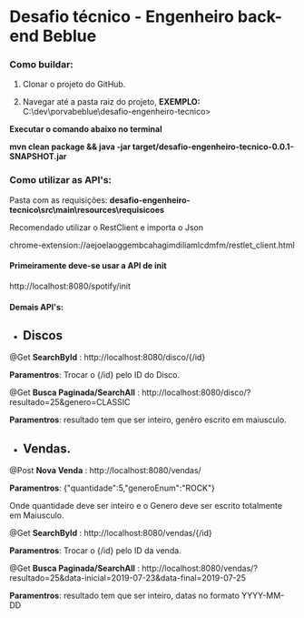  # Desafio técnico - Engenheiro back-end Beblue
 
 ### Como buildar:
 
 1. Clonar o projeto do GitHub.
 
 1. Navegar até a pasta raiz do projeto, **EXEMPLO:** C:\dev\porvabeblue\desafio-engenheiro-tecnico>
 
 
 **Executar o comando abaixo no terminal**
 
 **mvn clean package && java -jar target/desafio-engenheiro-tecnico-0.0.1-SNAPSHOT.jar**
 
 
 ### Como utilizar as API's:

Pasta com as requisições: **desafio-engenheiro-tecnico\src\main\resources\requisicoes**

Recomendado utilizar o RestClient e importa o Json



chrome-extension://aejoelaoggembcahagimdiliamlcdmfm/restlet_client.html

#### Primeiramente deve-se usar a API de init

http://localhost:8080/spotify/init

#### Demais API's:

- ## Discos 

@Get
**SearchById** : http://localhost:8080/disco/{/id}

**Paramentros**: Trocar o {/id} pelo ID do Disco.

@Get
**Busca Paginada/SearchAll** : http://localhost:8080/disco/?resultado=25&genero=CLASSIC

**Paramentros**: resultado tem que ser inteiro, genêro escrito em maiusculo.

- ## Vendas.

@Post
**Nova Venda** : http://localhost:8080/vendas/

**Paramentros**: {"quantidade":5,"generoEnum":"ROCK"}

Onde quantidade deve ser inteiro e o Genero deve ser escrito totalmente em Maiusculo.

@Get
**SearchById** : http://localhost:8080/vendas/{/id}

**Paramentros**: Trocar o {/id} pelo ID da venda.


@Get
**Busca Paginada/SearchAll** : http://localhost:8080/vendas/?resultado=25&data-inicial=2019-07-23&data-final=2019-07-25

**Paramentros**: resultado tem que ser inteiro, datas no formato YYYY-MM-DD
